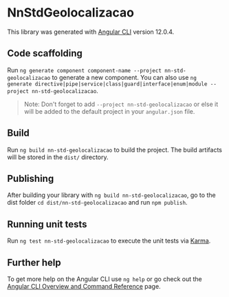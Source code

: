 # NnStdGeolocalizacao

This library was generated with [Angular CLI](https://github.com/angular/angular-cli) version 12.0.4.

## Code scaffolding

Run `ng generate component component-name --project nn-std-geolocalizacao` to generate a new component. You can also use `ng generate directive|pipe|service|class|guard|interface|enum|module --project nn-std-geolocalizacao`.
> Note: Don't forget to add `--project nn-std-geolocalizacao` or else it will be added to the default project in your `angular.json` file. 

## Build

Run `ng build nn-std-geolocalizacao` to build the project. The build artifacts will be stored in the `dist/` directory.

## Publishing

After building your library with `ng build nn-std-geolocalizacao`, go to the dist folder `cd dist/nn-std-geolocalizacao` and run `npm publish`.

## Running unit tests

Run `ng test nn-std-geolocalizacao` to execute the unit tests via [Karma](https://karma-runner.github.io).

## Further help

To get more help on the Angular CLI use `ng help` or go check out the [Angular CLI Overview and Command Reference](https://angular.io/cli) page.
